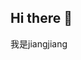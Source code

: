 ## Hi there 👋
 我是jiangjiang
<!--
**jiangjianghong/jiangjianghong** is a ✨ _special_ ✨ repository because its `README.md` (this file) appears on your GitHub profile.

Here are some ideas to get you started:


-->
